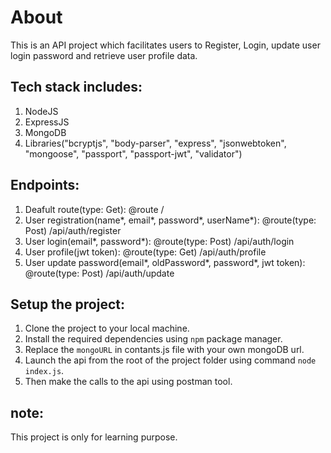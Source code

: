 # About

This is an API project which facilitates users to Register, Login, update user login password and retrieve user profile data.

## Tech stack includes:

1. NodeJS
2. ExpressJS
3. MongoDB
4. Libraries("bcryptjs", "body-parser", "express", "jsonwebtoken", "mongoose", "passport", "passport-jwt", "validator")

## Endpoints:

1. Deafult route(type: Get): @route /
2. User registration(name*, email*, password*, userName*): @route(type: Post) /api/auth/register
3. User login(email*, password*): @route(type: Post) /api/auth/login
4. User profile(jwt token): @route(type: Get) /api/auth/profile
5. User update password(email*, oldPassword*, password\*, jwt token): @route(type: Post) /api/auth/update

## Setup the project:

1. Clone the project to your local machine.
2. Install the required dependencies using `npm` package manager.
3. Replace the `mongoURL` in contants.js file with your own mongoDB url.
4. Launch the api from the root of the project folder using command `node index.js`.
5. Then make the calls to the api using postman tool.

## note: 
This project is only for learning purpose.
